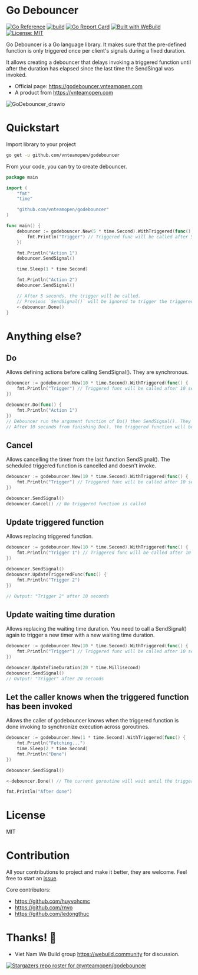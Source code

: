 # Go Debouncer
[![Go Reference](https://pkg.go.dev/badge/github.com/vnteamopen/godebouncer.svg)](https://pkg.go.dev/github.com/vnteamopen/godebouncer) [![build](https://github.com/vnteamopen/godebouncer/actions/workflows/build.yml/badge.svg?branch=main)](https://github.com/vnteamopen/godebouncer/actions/workflows/build.yml) [![Go Report Card](https://goreportcard.com/badge/github.com/vnteamopen/godebouncer)](https://goreportcard.com/report/github.com/vnteamopen/godebouncer) 
[![Built with WeBuild](https://raw.githubusercontent.com/webuild-community/badge/master/svg/WeBuild.svg)](https://webuild.community) [![License: MIT](https://img.shields.io/badge/License-MIT-yellow.svg)](https://github.com/vnteamopen/godebouncer/blob/main/LICENSE)


Go Debouncer is a Go language library. It makes sure that the pre-defined function is only triggered once per client's signals during a fixed duration.

It allows creating a debouncer that delays invoking a triggered function until after the duration has elapsed since the last time the SendSingal was invoked.

 - Official page: https://godebouncer.vnteamopen.com
 - A product from https://vnteamopen.com

![GoDebouncer_drawio](https://user-images.githubusercontent.com/1828895/164943072-093b22e6-6471-4d2e-93bb-8fd08f2e4953.png)

# Quickstart

Import library to your project

```bash
go get -u github.com/vnteamopen/godebouncer
```

From your code, you can try to create debouncer.

```go
package main

import (
	"fmt"
	"time"

	"github.com/vnteamopen/godebouncer"
)

func main() {
	debouncer := godebouncer.New(5 * time.Second).WithTriggered(func() {
		fmt.Println("Trigger") // Triggered func will be called after 5 seconds from last SendSignal().
	})

	fmt.Println("Action 1")
	debouncer.SendSignal()

	time.Sleep(1 * time.Second)

	fmt.Println("Action 2")
	debouncer.SendSignal()

	// After 5 seconds, the trigger will be called.
	// Previous `SendSignal()` will be ignored to trigger the triggered function.
	<-debouncer.Done()
}
```

# Anything else?

## Do

Allows defining actions before calling SendSignal(). They are synchronous.

```go
debouncer := godebouncer.New(10 * time.Second).WithTriggered(func() {
	fmt.Println("Trigger") // Triggered func will be called after 10 seconds from last SendSignal().
})

debouncer.Do(func() {
	fmt.Println("Action 1")
})
// Debouncer run the argument function of Do() then SendSignal(). They run sequentially.
// After 10 seconds from finishing Do(), the triggered function will be called.
```

## Cancel

Allows cancelling the timer from the last function SendSignal(). The scheduled triggered function is cancelled and doesn't invoke.

```go
debouncer := godebouncer.New(10 * time.Second).WithTriggered(func() {
	fmt.Println("Trigger") // Triggered func will be called after 10 seconds from last SendSignal().
})

debouncer.SendSignal()
debouncer.Cancel() // No triggered function is called
```

## Update triggered function

Allows replacing triggered function.

```go
debouncer := godebouncer.New(10 * time.Second).WithTriggered(func() {
	fmt.Println("Trigger 1") // Triggered func will be called after 10 seconds from last SendSignal().
})

debouncer.SendSignal()
debouncer.UpdateTriggeredFunc(func() {
	fmt.Println("Trigger 2")
})

// Output: "Trigger 2" after 10 seconds
```

## Update waiting time duration

Allows replacing the waiting time duration. You need to call a SendSignal() again to trigger a new timer with a new waiting time duration.

```go
debouncer := godebouncer.New(10 * time.Second).WithTriggered(func() {
	fmt.Println("Trigger") // Triggered func will be called after 10 seconds from last SendSignal().
})

debouncer.UpdateTimeDuration(20 * time.Millisecond)
debouncer.SendSignal()
// Output: "Trigger" after 20 seconds
```

## Let the caller knows when the triggered function has been invoked

Allows the caller of godebouncer knows when the triggered function is done invoking to synchronize execution across goroutines.

```go
debouncer := godebouncer.New(1 * time.Second).WithTriggered(func() {
	fmt.Println("Fetching...")
	time.Sleep(2 * time.Second)
	fmt.Println("Done")
})

debouncer.SendSignal()

<-debouncer.Done() // The current goroutine will wait until the triggered func finish its execution.

fmt.Println("After done")
```

# License

MIT

# Contribution

All your contributions to project and make it better, they are welcome. Feel free to start an [issue](https://github.com/vnteamopen/godebouncer/issues).

Core contributors:
 - https://github.com/huyvohcmc
 - https://github.com/rnvo
 - https://github.com/ledongthuc

# Thanks! 🙌

 - Viet Nam We Build group https://webuild.community for discussion.

[![Stargazers repo roster for @vnteamopen/godebouncer](https://reporoster.com/stars/vnteamopen/godebouncer)](https://github.com/vnteamopen/godebouncer/stargazers)
